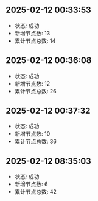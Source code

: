 
## 2025-02-12 00:33:53
- 状态: 成功
- 新增节点数: 13
- 累计节点总数: 14

## 2025-02-12 00:36:08
- 状态: 成功
- 新增节点数: 12
- 累计节点总数: 26

## 2025-02-12 00:37:32
- 状态: 成功
- 新增节点数: 10
- 累计节点总数: 36

## 2025-02-12 08:35:03
- 状态: 成功
- 新增节点数: 6
- 累计节点总数: 42

